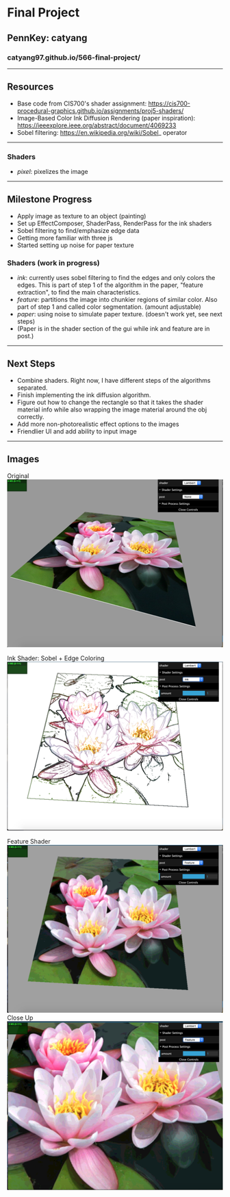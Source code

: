 # Final Project
## PennKey: catyang
### catyang97.github.io/566-final-project/

---
## Resources
- Base code from CIS700's shader assignment: https://cis700-procedural-graphics.github.io/assignments/proj5-shaders/
- Image-Based Color Ink Diffusion Rendering (paper inspiration): https://ieeexplore.ieee.org/abstract/document/4069233
- Sobel filtering: https://en.wikipedia.org/wiki/Sobel_
operator

---
### Shaders
- *pixel*: pixelizes the image
---
## Milestone Progress
- Apply image as texture to an object (painting)
- Set up EffectComposer, ShaderPass, RenderPass for the ink shaders
- Sobel filtering to find/emphasize edge data
- Getting more familiar with three js
- Started setting up noise for paper texture

### Shaders (work in progress)
- *ink*: currently uses sobel filtering to find the edges and only colors the edges. This is part of step 1 of the algorithm in the paper, "feature extraction", to find the main characteristics.
- *feature*: partitions the image into chunkier regions of similar color. Also part of step 1 and called color segmentation. (amount adjustable)
- *paper*: using noise to simulate paper texture. (doesn't work yet, see next steps)
- (Paper is in the shader section of the gui while ink and feature are in post.)

---
## Next Steps
- Combine shaders. Right now, I have different steps of the algorithms separated.
- Finish implementing the ink diffusion algorithm.
- Figure out how to change the rectangle so that it takes the shader material info while also wrapping the image material around the obj correctly. 
- Add more non-photorealistic effect options to the images
- Friendlier UI and add ability to input image

---
## Images
Original
![](painting.png)

Ink Shader: Sobel + Edge Coloring
![](ink.png)

Feature Shader
![](feature.png)
Close Up
![](featureclose.png)
